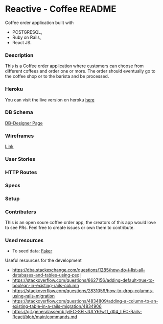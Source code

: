 # Reactive - Coffee README

Coffee order application built with 
- POSTGRESQL, 
- Ruby on Rails, 
- React JS.


### Description 
This is a Coffee order application where customers can choose from different coffees and order one or more.
The order should eventually go to the coffee shop or to the barista and be processed.

### Heroku
You can visit the live version on heroku [here](https://reactive-coffee-staging.herokuapp.com/)

### DB Schema
[DB-Designer Page](https://dbdesigner.page.link/H4oAA5PXJoeVHj8w9)

### Wireframes
[Link](https://www.figma.com/file/RbdjFNpElvuWHeMOC6t3Ol/Untitled?node-id=0%3A1)

### User Stories

### HTTP Routes

### Specs

### Setup

### Contributers
This is an open soure coffee order app, the creators of this app would love to see PRs.
Feel free to create issues or own them to contribute.


### Used resources
- To seed data: [Faker](https://github.com/faker-ruby/faker/blob/master/doc/default/coffee.md)

Useful resources for the development
- https://dba.stackexchange.com/questions/1285/how-do-i-list-all-databases-and-tables-using-psql
- https://stackoverflow.com/questions/8627156/adding-default-true-to-boolean-in-existing-rails-column
- https://stackoverflow.com/questions/2831059/how-to-drop-columns-using-rails-migration
- https://stackoverflow.com/questions/4834809/adding-a-column-to-an-existing-table-in-a-rails-migration/4834906
- https://git.generalassemb.ly/EC-SEI-JULY6/w11_d04_LEC-Rails-React/blob/main/commands.md